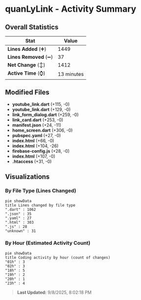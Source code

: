 # quanLyLink - Activity Summary 

## Overall Statistics

| Stat                   | Value                                                             |
| ---------------------- | ----------------------------------------------------------------- |
| **Lines Added** (➕)   | 1449                                          |
| **Lines Removed** (➖) | 37                                        |
| **Net Change** (↕)    | 1412                |
| **Active Time** (⌚)   | 13 minutes |


## Modified Files
- **youtube_link.dart** (+115, -0)
- **youtube_link.dart** (+129, -0)
- **link_form_dialog.dart** (+259, -0)
- **link_card.dart** (+253, -0)
- **manifest.json** (+24, -11)
- **home_screen.dart** (+306, -0)
- **pubspec.yaml** (+27, -0)
- **index.html** (+66, -0)
- **index.html** (+104, -26)
- **firebase-config.js** (+28, -0)
- **index.html** (+107, -0)
- **.htaccess** (+31, -0)

## Visualizations

### By File Type (Lines Changed)

```mermaid
pie showData
title Lines changed by file type
".dart" : 1062
".json" : 35
".yaml" : 27
".html" : 303
".js" : 28
"unknown" : 31
```

### By Hour (Estimated Activity Count)

```mermaid
pie showData
title Coding activity by hour (count of changes)
"01h" : 3
"02h" : 3
"18h" : 5
"19h" : 2
"20h" : 1
"23h" : 4
```


> **Last Updated:** 9/8/2025, 8:02:18 PM